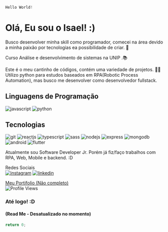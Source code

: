 ~~~javascript
Hello World!
~~~

# Olá, Eu sou o Isael! :)
Busco desenvolver minha skill como programador, comecei na área devido a minha paixão por tecnologias ea possibilidade de criar. 🔧   

Curso Análise e desenvolvimento de sistemas na UNIP .📚 

Este é o meu cantinho de códigos, contém uma variedade de projetos. 👩‍💻  
Utilizo python para estudos baseados em RPA(Robotic Process Automation),
mas busco me desenvolver como desenvolvedor fullstack.

## Linguagens de Programação
![javascript](https://cdn.iconscout.com/icon/free/png-32/javascript-2752148-2284965.png)
![python](https://cdn.iconscout.com/icon/free/png-32/python-2-226051.png)

## Tecnologias

![git](https://cdn.iconscout.com/icon/free/png-32/git-225996.png) 
![reactjs](https://cdn.iconscout.com/icon/free/png-32/react-3-1175109.png)
![typescript](https://cdn.iconscout.com/icon/free/png-32/typescript-1174965.png)
![sass](https://cdn.iconscout.com/icon/free/png-32/sass-226054.png)
![nodejs](https://cdn.iconscout.com/icon/free/png-32/nodejs-2-226035.png)
![express](https://cdn.iconscout.com/icon/free/png-32/express-9-1175170.png)
![mongodb](https://cdn.iconscout.com/icon/free/png-32/mongodb-226029.png)
![android](https://cdn.iconscout.com/icon/free/png-32/android-206-675862.png)
![flutter](https://cdn.iconscout.com/icon/free/png-32/flutter-2038877-1720090.png)

Atualmente sou Software Developer Jr. 
Porém já fiz/faço trabalhos com RPA, Web, Mobile e backend.
:D

Redes Sociais  
[![instagram](https://cdn.iconscout.com/icon/free/png-32/instagram-188-498425.png)](https://www.instagram.com/isaelsantos0/?hl=pt-br)
[![linkedin](https://cdn.iconscout.com/icon/free/png-32/linkedin-162-498418.png)](https://www.linkedin.com/in/isael-sousa-a31367173/)

[Meu Portifolio (Não completo)](https://new-portifolio.vercel.app/)  
![Profile Views](https://komarev.com/ghpvc/?username=IsaelSousa)
### Até logo! :D

#### (Read Me - Desatualizado no momento)

~~~javascript
return 0;
~~~
